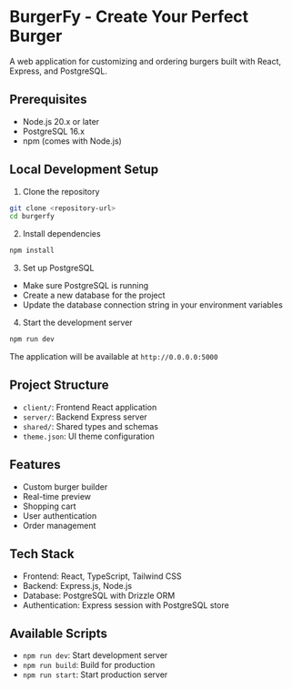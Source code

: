 
# BurgerFy - Create Your Perfect Burger

A web application for customizing and ordering burgers built with React, Express, and PostgreSQL.

## Prerequisites

- Node.js 20.x or later
- PostgreSQL 16.x
- npm (comes with Node.js)

## Local Development Setup

1. Clone the repository
```bash
git clone <repository-url>
cd burgerfy
```

2. Install dependencies
```bash
npm install
```

3. Set up PostgreSQL
- Make sure PostgreSQL is running
- Create a new database for the project
- Update the database connection string in your environment variables

4. Start the development server
```bash
npm run dev
```

The application will be available at `http://0.0.0.0:5000`

## Project Structure

- `client/`: Frontend React application
- `server/`: Backend Express server
- `shared/`: Shared types and schemas
- `theme.json`: UI theme configuration

## Features

- Custom burger builder
- Real-time preview
- Shopping cart
- User authentication
- Order management

## Tech Stack

- Frontend: React, TypeScript, Tailwind CSS
- Backend: Express.js, Node.js
- Database: PostgreSQL with Drizzle ORM
- Authentication: Express session with PostgreSQL store

## Available Scripts

- `npm run dev`: Start development server
- `npm run build`: Build for production
- `npm run start`: Start production server
